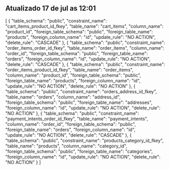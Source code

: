 ## Atualizado 17 de jul as 12:01

[
  {
    "table_schema": "public",
    "constraint_name": "cart_items_product_id_fkey",
    "table_name": "cart_items",
    "column_name": "product_id",
    "foreign_table_schema": "public",
    "foreign_table_name": "products",
    "foreign_column_name": "id",
    "update_rule": "NO ACTION",
    "delete_rule": "CASCADE"
  },
  {
    "table_schema": "public",
    "constraint_name": "order_items_order_id_fkey",
    "table_name": "order_items",
    "column_name": "order_id",
    "foreign_table_schema": "public",
    "foreign_table_name": "orders",
    "foreign_column_name": "id",
    "update_rule": "NO ACTION",
    "delete_rule": "CASCADE"
  },
  {
    "table_schema": "public",
    "constraint_name": "order_items_product_id_fkey",
    "table_name": "order_items",
    "column_name": "product_id",
    "foreign_table_schema": "public",
    "foreign_table_name": "products",
    "foreign_column_name": "id",
    "update_rule": "NO ACTION",
    "delete_rule": "NO ACTION"
  },
  {
    "table_schema": "public",
    "constraint_name": "orders_address_id_fkey",
    "table_name": "orders",
    "column_name": "address_id",
    "foreign_table_schema": "public",
    "foreign_table_name": "addresses",
    "foreign_column_name": "id",
    "update_rule": "NO ACTION",
    "delete_rule": "NO ACTION"
  },
  {
    "table_schema": "public",
    "constraint_name": "payment_intents_order_id_fkey",
    "table_name": "payment_intents",
    "column_name": "order_id",
    "foreign_table_schema": "public",
    "foreign_table_name": "orders",
    "foreign_column_name": "id",
    "update_rule": "NO ACTION",
    "delete_rule": "CASCADE"
  },
  {
    "table_schema": "public",
    "constraint_name": "products_category_id_fkey",
    "table_name": "products",
    "column_name": "category_id",
    "foreign_table_schema": "public",
    "foreign_table_name": "categories",
    "foreign_column_name": "id",
    "update_rule": "NO ACTION",
    "delete_rule": "NO ACTION"
  }
]